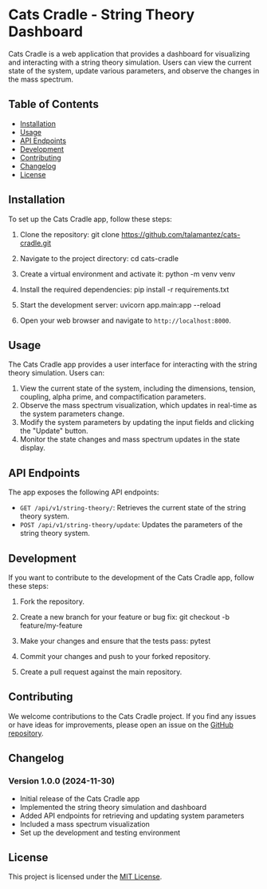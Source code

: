 # Cats Cradle - String Theory Dashboard

Cats Cradle is a web application that provides a dashboard for visualizing and interacting with a string theory simulation. Users can view the current state of the system, update various parameters, and observe the changes in the mass spectrum.

## Table of Contents
- [Installation](#installation)
- [Usage](#usage)
- [API Endpoints](#api-endpoints)
- [Development](#development)
- [Contributing](#contributing)
- [Changelog](#changelog)
- [License](#license)

## Installation

To set up the Cats Cradle app, follow these steps:

1. Clone the repository:
git clone https://github.com/talamantez/cats-cradle.git

2. Navigate to the project directory:
cd cats-cradle

3. Create a virtual environment and activate it:
python -m venv venv

4. Install the required dependencies:
pip install -r requirements.txt

5. Start the development server:
uvicorn app.main:app --reload

6. Open your web browser and navigate to `http://localhost:8000`.

## Usage

The Cats Cradle app provides a user interface for interacting with the string theory simulation. Users can:

1. View the current state of the system, including the dimensions, tension, coupling, alpha prime, and compactification parameters.
2. Observe the mass spectrum visualization, which updates in real-time as the system parameters change.
3. Modify the system parameters by updating the input fields and clicking the "Update" button.
4. Monitor the state changes and mass spectrum updates in the state display.

## API Endpoints

The app exposes the following API endpoints:

- `GET /api/v1/string-theory/`: Retrieves the current state of the string theory system.
- `POST /api/v1/string-theory/update`: Updates the parameters of the string theory system.

## Development

If you want to contribute to the development of the Cats Cradle app, follow these steps:

1. Fork the repository.
2. Create a new branch for your feature or bug fix:
git checkout -b feature/my-feature

3. Make your changes and ensure that the tests pass:
pytest

4. Commit your changes and push to your forked repository.
5. Create a pull request against the main repository.

## Contributing

We welcome contributions to the Cats Cradle project. If you find any issues or have ideas for improvements, please open an issue on the [GitHub repository](https://github.com/your-username/cats-cradle/issues).

## Changelog

### Version 1.0.0 (2024-11-30)
- Initial release of the Cats Cradle app
- Implemented the string theory simulation and dashboard
- Added API endpoints for retrieving and updating system parameters
- Included a mass spectrum visualization
- Set up the development and testing environment

## License

This project is licensed under the [MIT License](LICENSE).